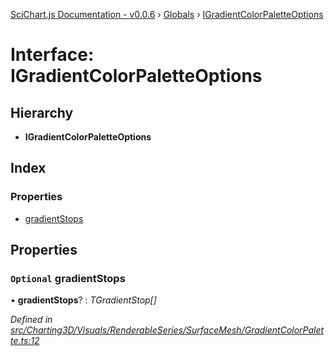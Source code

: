 [SciChart.js Documentation - v0.0.6](../README.md) › [Globals](../globals.md) › [IGradientColorPaletteOptions](igradientcolorpaletteoptions.md)

# Interface: IGradientColorPaletteOptions

## Hierarchy

* **IGradientColorPaletteOptions**

## Index

### Properties

* [gradientStops](igradientcolorpaletteoptions.md#optional-gradientstops)

## Properties

### `Optional` gradientStops

• **gradientStops**? : *TGradientStop[]*

*Defined in [src/Charting3D/Visuals/RenderableSeries/SurfaceMesh/GradientColorPalette.ts:12](https://github.com/ABTSoftware/SciChart.Dev/blob/ff9f38d289/Web/src/SciChart/src/Charting3D/Visuals/RenderableSeries/SurfaceMesh/GradientColorPalette.ts#L12)*

